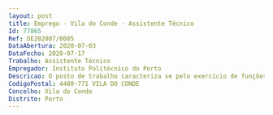 ```yaml
--- 
layout: post
title: Emprego - Vila do Conde - Assistente Técnico
Id: 77865
Ref: OE202007/0085
DataAbertura: 2020-07-03
DataFecho: 2020-07-17
Trabalho: Assistente Técnico
Empregador: Instituto Politécnico do Porto
Descricao: O posto de trabalho caracteriza se pelo exercício de funções na categoria e carreira de assistente técnico descrito no anexo referido no n.º 2 do artigo 88.º da LTFP, no Laboratório de Hotelaria e Restauração e apoio a outros serviços, nomeadamente No Laboratório de Hotelaria e Restauração – Gere os stocks e verifica a qualidade das mercadorias a adquirir – Armazena, conserva, controla e fornece ao Restaurante e Cozinha as mercadorias e artigos necessários ao seu funcionamento – Procede à receção dos artigos e verifica a sua concordância com as respetivas requisições, no que diz respeito aos preços e à qualidade dos produtos  – Organiza e mantém atualizados os ficheiros de mercadorias à sua guarda, pelas quais é responsável – Executa ou colabora na execução de inventários periódicos – Procede à aquisição e transporte de géneros, mercadorias e outros artigos, sendo responsável pelo regular abastecimento – Calcula preços de iguarias e produtos baseados nos respetivos custos de aquisição e confeção – Apoia nas atividades gerais de formação no Restaurante Pedagógico e Cozinha Pedagógica – Elabora a gestão do Economato através da aplicação de Software específico  – Compra, e transporta mercadoria em veículo destinado para o efeito, sempre que necessário – Assegura a limpeza e boa ordem de todas as instalações do economato – Recebe e acompanha algumas visitas de ordem técnica às instalações (escolas, investigadores, potenciais clientes) – Elabora a gestão das receitas dos eventos, fornecendo aos departamentos – Acompanha o funcionamento dos diversos serviços existentes e o consequente movimento das receitas e despesas  – Supervisiona e coordena todo o equipamento e material a ser usado e faz a gestão da manutenção preventiva e corretiva – Programa os trabalhos de manutenção e toda a assistência técnica necessária de forma a aumentar a sua eficiência – Colabora e assiste a todos os eventos realizados no interior e no exterior da ESHT.
CodigoPostal: 4480-771 VILA DO CONDE
Concelho: Vila do Conde
Distrito: Porto
--- 
```

